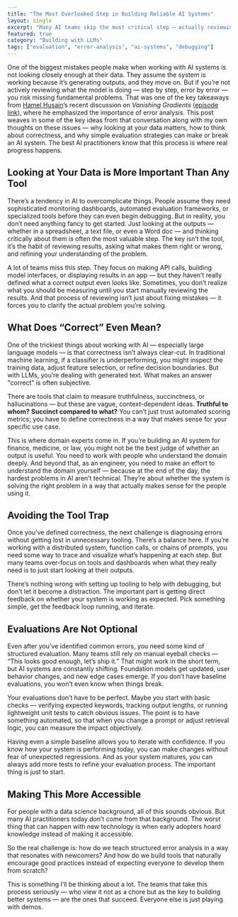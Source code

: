 ```yaml
---
title: "The Most Overlooked Step in Building Reliable AI Systems"
layout: single
excerpt: "Many AI teams skip the most critical step — actually reviewing their model's outputs. If you don't analyze errors and define correctness, you risk building something that looks right but isn't. This post breaks down why structured evaluation is the difference between AI experiments and real-world impact."
featured: true
category: "Building with LLMs"
tags: ["evaluation", "error-analysis", "ai-systems", "debugging"]
---
```


One of the biggest mistakes people make when working with AI systems is not looking closely enough at their data. They assume the system is working because it’s generating outputs, and they move on. But if you’re not actively reviewing what the model is doing — step by step, error by error — you risk missing fundamental problems. That was one of the key takeaways from [Hamel Husain](https://hamel.dev/)’s recent discussion on *Vanishing Gradients* ([episode link](https://vanishinggradients.fireside.fm/45)), where he emphasized the importance of error analysis. This post weaves in some of the key ideas from that conversation along with my own thoughts on these issues — why looking at your data matters, how to think about correctness, and why simple evaluation strategies can make or break an AI system. The best AI practitioners know that this process is where real progress happens.  

## Looking at Your Data is More Important Than Any Tool  

There’s a tendency in AI to overcomplicate things. People assume they need sophisticated monitoring dashboards, automated evaluation frameworks, or specialized tools before they can even begin debugging. But in reality, you don’t need anything fancy to get started. Just looking at the outputs — whether in a spreadsheet, a text file, or even a Word doc — and thinking critically about them is often the most valuable step. The key isn’t the tool, it’s the habit of reviewing results, asking what makes them right or wrong, and refining your understanding of the problem.  

A lot of teams miss this step. They focus on making API calls, building model interfaces, or displaying results in an app — but they haven’t really defined what a correct output even looks like. Sometimes, you don’t realize what you should be measuring until you start manually reviewing the results. And that process of reviewing isn’t just about fixing mistakes — it forces you to clarify the actual problem you’re solving.  

## What Does “Correct” Even Mean?  

One of the trickiest things about working with AI — especially large language models — is that correctness isn’t always clear-cut. In traditional machine learning, if a classifier is underperforming, you might inspect the training data, adjust feature selection, or refine decision boundaries. But with LLMs, you’re dealing with generated text. What makes an answer "correct" is often subjective.  

There are tools that claim to measure truthfulness, succinctness, or hallucinations — but these are vague, context-dependent ideas. **Truthful to whom?** **Succinct compared to what?** You can’t just trust automated scoring metrics; you have to define correctness in a way that makes sense for your specific use case.  

This is where domain experts come in. If you’re building an AI system for finance, medicine, or law, you might not be the best judge of whether an output is useful. You need to work with people who understand the domain deeply. And beyond that, as an engineer, you need to make an effort to understand the domain yourself — because at the end of the day, the hardest problems in AI aren’t technical. They’re about whether the system is solving the right problem in a way that actually makes sense for the people using it.  

## Avoiding the Tool Trap  

Once you’ve defined correctness, the next challenge is diagnosing errors without getting lost in unnecessary tooling. There’s a balance here. If you’re working with a distributed system, function calls, or chains of prompts, you need some way to trace and visualize what’s happening at each step. But many teams over-focus on tools and dashboards when what they really need is to just start looking at their outputs.  

There’s nothing wrong with setting up tooling to help with debugging, but don’t let it become a distraction. The important part is getting direct feedback on whether your system is working as expected. Pick something simple, get the feedback loop running, and iterate.  

## Evaluations Are Not Optional  

Even after you’ve identified common errors, you need some kind of structured evaluation. Many teams still rely on manual eyeball checks — “This looks good enough, let’s ship it.” That might work in the short term, but AI systems are constantly shifting. Foundation models get updated, user behavior changes, and new edge cases emerge. If you don’t have baseline evaluations, you won’t even know when things break.  

Your evaluations don’t have to be perfect. Maybe you start with basic checks — verifying expected keywords, tracking output lengths, or running lightweight unit tests to catch obvious issues. The point is to have something automated, so that when you change a prompt or adjust retrieval logic, you can measure the impact objectively.  

Having even a simple baseline allows you to iterate with confidence. If you know how your system is performing today, you can make changes without fear of unexpected regressions. And as your system matures, you can always add more tests to refine your evaluation process. The important thing is just to start.  

## Making This More Accessible  

For people with a data science background, all of this sounds obvious. But many AI practitioners today don’t come from that background. The worst thing that can happen with new technology is when early adopters hoard knowledge instead of making it accessible.  

So the real challenge is: how do we teach structured error analysis in a way that resonates with newcomers? And how do we build tools that naturally encourage good practices instead of expecting everyone to develop them from scratch?  

This is something I’ll be thinking about a lot. The teams that take this process seriously — who view it not as a chore but as the key to building better systems — are the ones that succeed. Everyone else is just playing with demos.  
